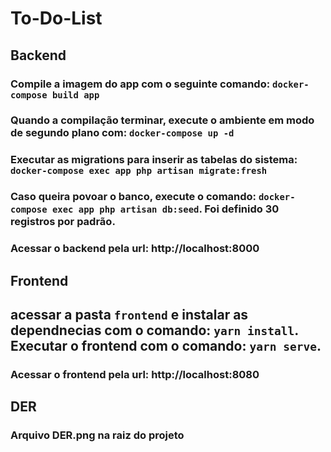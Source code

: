 # To-Do-List
## Backend
### Compile a imagem do app com o seguinte comando: `docker-compose build app`
### Quando a compilação terminar, execute o ambiente em modo de segundo plano com: `docker-compose up -d`

### Executar as migrations para inserir as tabelas do sistema: `docker-compose exec app php artisan migrate:fresh`
### Caso queira povoar o banco, execute o comando: `docker-compose exec app php artisan db:seed`. Foi definido 30 registros por padrão.
### Acessar o backend pela url: http://localhost:8000

## Frontend
## acessar a pasta `frontend` e instalar as dependnecias com o comando: `yarn install`. Executar o frontend com o comando: `yarn serve`.

### Acessar o frontend pela url: http://localhost:8080

## DER 
### Arquivo DER.png na raiz do projeto
